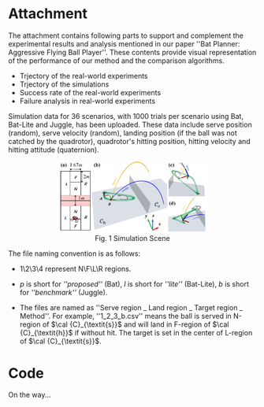 # Attachment 

The attachment contains following parts to support and complement the experimental results and analysis mentioned in our paper ''Bat Planner: Aggressive Flying Ball Player''. These contents provide visual representation of the performance of our method and the comparison algorithms.

- Trjectory of the real-world experiments
- Trjectory of the simulations
- Success rate of the real-world experiments
- Failure analysis in real-world experiments

Simulation data for 36 scenarios, with 1000 trials per scenario using Bat, Bat-Lite and Juggle, has been uploaded. These data include serve position (random), serve velocity (random), landing position (if the ball was not catched by the quadrotor), quadrotor's hitting position, hitting velocity and hitting attitude (quaternion). 

<div style="text-align: center;">
    <img src="./figures/simulation.png" alt="Simulation Scene" width="300">
    <figcaption>Fig. 1 Simulation Scene</figcaption>
</div>

The file naming convention is as follows:

- 1\2\3\4 represent N\F\L\R regions.

- *p* is short for *''proposed''* (Bat), *l* is short for *''lite''* (Bat-Lite), *b* is short for *''benchmark''* (Juggle).

- The files are named as ''Serve region _ Land region _ Target region _ Method''. For example, ''1_2_3_b.csv'' means the ball is served in N-region of  $\cal {C}_{\textit{s}}$ and will land in F-region of  $\cal {C}_{\textit{h}}$ if without hit. The target is set in the center of L-region of  $\cal {C}_{\textit{s}}$.

# Code
On the way...




